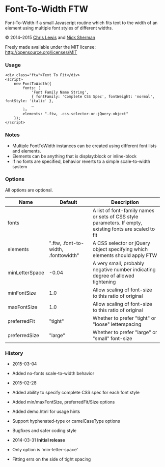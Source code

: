 # Font-To-Width FTW

Font-To-Width if a small Javascript routine which fits text to the width of an element 
using multiple font styles of different widths.

© 2014–2015 [Chris Lewis] and [Nick Sherman]

Freely made available under the MIT license: http://opensource.org/licenses/MIT

### Usage

	<div class="ftw">Text To Fit</div>
	<script> 
		new FontToWidth({
			fonts: [
				'Font Family Name String',
				{ fontFamily: 'Complete CSS Spec', fontWeight: 'normal', fontStyle: 'italic' },
				…
			];
			elements: ".ftw, .css-selector-or-jQuery-object"
		}); 
	</script>

### Notes

* Multiple FontToWidth instances can be created using different font lists and elements.
* Elements can be anything that is display:block or inline-block
* If no fonts are specified, behavior reverts to a simple scale-to-width system

### Options

All options are optional.

Name            | Default                               | Description
----------------|---------------------------------------|----------------------------------------------------------------------------------
 fonts          |                                       |  A list of font-family names or sets of CSS style parameters. If empty, existing fonts are scaled to fit
 elements       | ".ftw, .font-to-width, .fonttowidth"  |  A CSS selector or jQuery object specifying which elements should apply FTW
 minLetterSpace | -0.04                                 |  A very small, probably negative number indicating degree of allowed tightening
 minFontSize    | 1.0                                   |  Allow scaling of font-size to this ratio of original
 maxFontSize    | 1.0                                   |  Allow scaling of font-size to this ratio of original
 preferredFit   | "tight"                               |  Whether to prefer "tight" or "loose" letterspacing
 preferredSize  | "large"                               |  Whether to prefer "large" or "small" font-size

### History

* 2015-03-04
 * Added no-fonts scale-to-width behavior

* 2015-02-28
 * Added ability to specify complete CSS spec for each font style
 * Added min/maxFontSize, preferredFit/Size options
 * Added demo.html for usage hints
 * Support hyphenated-type or camelCaseType options
 * Bugfixes and safer coding style

* 2014-03-31 **Initial release**
 * Only option is 'min-letter-space'
 * Fitting errs on the side of tight spacing


[Chris Lewis]: http://chrissam42.com/
[Nick Sherman]: http://nicksherman.com/
